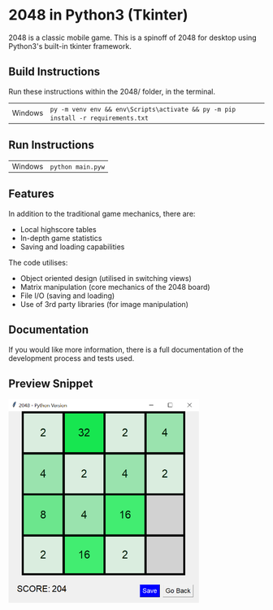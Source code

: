 # 2048 in Python3 (Tkinter)

2048 is a classic mobile game. This is a spinoff of 2048 for desktop using Python3's built-in tkinter framework.

## Build Instructions
Run these instructions within the 2048/ folder, in the terminal.
<table>
    <tr>
        <td>Windows</td>
        <td><code>py -m venv env && env\Scripts\activate && py -m pip install -r requirements.txt</code></td>
    </tr>
</table>

## Run Instructions
<table>
    <tr>
        <td>Windows</td>
        <td><code>python main.pyw</code></td>
    </tr>
</table>


## Features
In addition to the traditional game mechanics, there are:
* Local highscore tables
* In-depth game statistics
* Saving and loading capabilities

The code utilises:
* Object oriented design (utilised in switching views)
* Matrix manipulation (core mechanics of the 2048 board)
* File I/O (saving and loading)
* Use of 3rd party libraries (for image manipulation)

## Documentation
If you would like more information, there is a full documentation of the development process and tests used.

## Preview Snippet
<img alt=2048_preview height="400" src="https://github.com/brandiny/2048/blob/main/images/2048preview.PNG">
